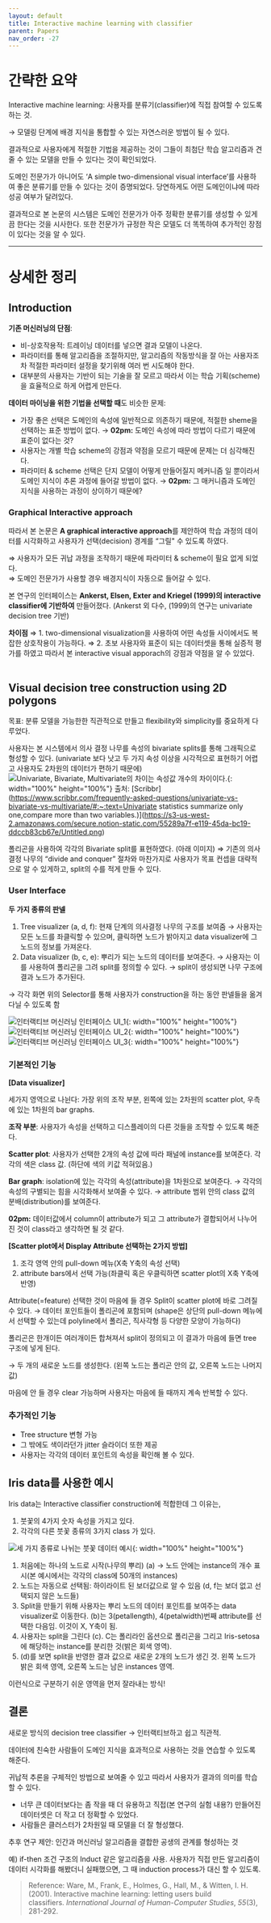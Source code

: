 ```yaml
---
layout: default
title: Interactive machine learning with classifier
parent: Papers
nav_order: -27
---
```



# 간략한 요약

Interactive machine learning: 사용자를 분류기(classifier)에 직접 참여할 수 있도록 하는 것.

→ 모델링 단계에 배경 지식을 통합할 수 있는 자연스러운 방법이 될 수 있다.

결과적으로 사용자에게 적절한 기법을 제공하는 것이 그들이 최첨단 학습 알고리즘과 견줄 수 있는 모델을 만들 수 있다는 것이 확인되었다.

도메인 전문가가 아니어도 ‘A simple two-dimensional visual interface’를 사용하여 좋은 분류기를 만들 수 있다는 것이 증명되었다. 당연하게도 어떤 도메인이냐에 따라 성공 여부가 달려있다.

결과적으로 본 논문의 시스템은 도메인 전문가가 아주 정확한 분류기를 생성할 수 있게끔 한다는 것을 시사한다. 또한 전문가가 규정한 작은 모델도 더 똑똑하여 추가적인 장점이 있다는 것을 알 수 있다.

---

# 상세한 정리

## Introduction

**기존 머신러닝의 단점**:

-   비-상호작용적: 트레이닝 데이터를 넣으면 결과 모델이 나온다.
-   파라미터를 통해 알고리즘을 조절하지만, 알고리즘의 작동방식을 잘 아는 사용자조차 적절한 파라미터 설정을 찾기위해 여러 번 시도해야 한다.
-   대부분의 사용자는 기반이 되는 기술을 잘 모르고 따라서 이는 학습 기획(scheme)을 효율적으로 하게 어렵게 만든다.

**데이터 마이닝을 위한 기법을 선택할 때**도 비슷한 문제:

-   가장 좋은 선택은 도메인의 속성에 일반적으로 의존하기 때문에, 적절한 sheme을 선택하는 표준 방법이 없다. 
→ **02pm:** 도메인 속성에 따라 방법이 다르기 때문에 표준이 없다는 것?
-   사용자는 개별 학습 scheme의 강점과 약점을 모르기 때문에 문제는 더 심각해진다.
-   파라미터 & scheme 선택은 단지 모델이 어떻게 만들어질지 메커니즘 일 뿐이라서 도메인 지식이 추론 과정에 들어갈 방법이 없다. 
→ **02pm:** 그 매커니즘과 도메인 지식을 사용하는 과정이 상이하기 때문에?

### Graphical Interactive approach

따라서 본 논문은 **A graphical interactive approach**를 제안하여 학습 과정의 데이터를 시각화하고 사용자가 선택(decision) 경계를 “그릴" 수 있도록 하였다.

⇒ 사용자가 모든 귀납 과정을 조작하기 때문에 파라미터 & scheme이 필요 없게 되었다. <br>
⇒ 도메인 전문가가 사용할 경우 배경지식이 자동으로 들어갈 수 있다. <br>

본 연구의 인터페이스는 **Ankerst, Elsen, Exter and Kriegel (1999)의 interactive classifier에 기반하여** 만들어졌다. (Ankerst 외 다수, (1999)의 연구는 univariate decision tree 기반)

**차이점** 
⇒ 1. two-dimensional visualization을 사용하여 어떤 속성들 사이에서도 복잡한 상호작용이 가능하다. 
⇒ 2. 초보 사용자와 표준이 되는 데이터셋을 통해 실증적 평가를 하였고 따라서 본 interactive visual apporach의 강점과 약점을 알 수 있었다.<br><br>

## Visual decision tree construction using 2D polygons

목표: 분류 모델을 가능한한 직관적으로 만들고 flexibility와 simplicity를 중요하게 다루었다.

사용자는 본 시스템에서 의사 결정 나무를 속성의 bivariate splits를 통해 그래픽으로 형성할 수 있다. (univariate 보다 낫고 두 가지 속성 이상을 시각적으로 표현하기 어렵고 사용자도 2차원의 데이터가 편하기 때문에)<br>
![Univariate, Bivariate, Multivariate의 차이는 속성값 개수의 차이이다.](/../assets/images/posts/Difference_between_univariate,bivariate_and_multivariate.png){: width="100%" height="100%"}
출처: [Scribbr](https://www.scribbr.com/frequently-asked-questions/univariate-vs-bivariate-vs-multivariate/#:~:text=Univariate statistics summarize only one,compare more than two variables.)](https://s3-us-west-2.amazonaws.com/secure.notion-static.com/55289a7f-e119-45da-bc19-ddccb83cb67e/Untitled.png)


폴리곤을 사용하여 각각의 Bivariate split를 표현하였다. (아래 이미지) ⇒ 기존의 의사결정 나무의 “divide and conquer” 절차와 마찬가지로 사용자가 목표 컨셉을 대략적으로 알 수 있게하고, split의 수를 적게 만들 수 있다.

### User Interface

**두 가지 종류의 판넬**

1.  Tree visualizer (a, d, f): 현재 단계의 의사결정 나무의 구조를 보여줌 → 사용자는 모든 노드를 좌클릭할 수 있으며, 클릭하면 노드가 밝아지고 data visualizer에 그 노드의 정보를 가져온다.
2.  Data visualizer (b, c, e): 뿌리가 되는 노드의 데이터를 보여준다. → 사용자는 이를 사용하여 폴리곤을 그려 split를 정의할 수 있다. → split이 생성되면 나무 구조에 결과 노드가 추가된다.

→ 각각 화면 위의 Selector를 통해 사용자가 construction을 하는 동안 판넬들을 옮겨다닐 수 있도록 함


![인터랙티브 머신러닝 인터페이스 UI_1](../../assets/images/posts/Interactive_machine_learning_1.png){: width="100%" height="100%"}
![인터랙티브 머신러닝 인터페이스 UI_2](../../assets/images/posts/Interactive_machine_learning_2.png){: width="100%" height="100%"}
![인터랙티브 머신러닝 인터페이스 UI_3](../../assets/images/posts/Interactive_machine_learning_3.png){: width="100%" height="100%"}


### 기본적인 기능

**[Data visualizer]**

세가지 영역으로 나뉜다: 가장 위의 조작 부분, 왼쪽에 있는 2차원의 scatter plot, 우측에 있는 1차원의 bar graphs.

**조작 부분**: 사용자가 속성을 선택하고 디스플레이의 다른 것들을 조작할 수 있도록 해준다.

**Scatter plot**: 사용자가 선택한 2개의 속성 값에 따라 패널에 instance를 보여준다. 각각의 색은 class 값. (하단에 색의 키값 적혀있음.)

**Bar graph**: isolation에 있는 각각의 속성(attribute)을 1차원으로 보여준다. → 각각의 속성의 구별되는 힘을 시각화해서 보여줄 수 있다. → attribute 범위 안의 class 값의 분배(distribution)를 보여준다.

**02pm:** 데이터값에서 column이 attribute가 되고 그 attribute가 결합되어서 나누어 진 것이 class라고 생각하면 될 것 같다.

**[Scatter plot에서 Display Attribute 선택하는 2가지 방법]**

1.  조각 영역 안의 pull-down 메뉴(X축 Y축의 속성 선택)
2.  attribute bars에서 선택 가능(좌클릭 혹은 우클릭하면 scatter plot의 X축 Y축에 반영)

Attribute(=feature) 선택한 것이 마음에 들 경우 Split이 scatter plot에 바로 그려질 수 있다. → 데이터 포인트들이 폴리곤에 포함되며 (shape은 상단의 pull-down 메뉴에서 선택할 수 있는데 polyline에서 폴리곤, 직사각형 등 다양한 모양이 가능하다)

폴리곤은 한개이든 여러개이든 합쳐져서 split이 정의되고 이 결과가 마음에 들면 tree 구조에 넣게 된다.

→ 두 개의 새로운 노드를 생성한다. (왼쪽 노드는 폴리곤 안의 값, 오른쪽 노드는 나머지 값)

마음에 안 들 경우 clear 가능하며 사용자는 마음에 들 때까지 계속 반복할 수 있다.

### 추가적인 기능

-   Tree structure 변형 가능
-   그 밖에도 색이라던가 jitter 슬라이더 또한 제공
-   사용자는 각각의 데이터 포인트의 속성을 확인해 볼 수 있다.

## Iris data를 사용한 예시

Iris data는 Interactive classifier construction에 적합한데 그 이유는,<br>
1. 붓꽃의 4가지 숫자 속성을 가지고 있다. 
2. 각각의 다른 붓꽃 종류의 3가지 class 가 있다.


![세 가지 종류로 나뉘는 붓꽃 데이터 예시](../../assets/images/posts/Interactive_machine_learning_Iris_data.png){: width="100%" height="100%"}


1.  처음에는 하나의 노드로 시작(나무의 뿌리) (a) → 노드 안에는 instance의 개수 표시(본 예시에서는 각각의 class에 50개의 instances)
2.  노드는 자동으로 선택됨: 하이라이트 된 보더값으로 알 수 있음 (d, f는 보더 없고 선택되지 않은 노드들)
3.  Split을 만들기 위해 사용자는 뿌리 노드의 데이터 포인트를 보여주는 data visualizer로 이동한다. (b)는 3(petallength), 4(petalwidth)번째 attribute를 선택한 다음임. 이것이 X, Y축이 됨.
4.  사용자는 split을 그린다 (c). C는 폴리라인 옵션으로 폴리곤을 그리고 Iris-setosa에 해당하는 instance를 분리한 것(밝은 회색 영역).
5.  (d)를 보면 split을 반영한 결과 값으로 새로운 2개의 노드가 생긴 것. 왼쪽 노드가 밝은 회색 영역, 오른쪽 노드는 남은 instances 영역.

이런식으로 구분하기 쉬운 영역을 먼저 잘라내는 방식!

## 결론

새로운 방식의 decision tree classifier → 인터랙티브하고 쉽고 직관적.

데이터에 친숙한 사람들이 도메인 지식을 효과적으로 사용하는 것을 연습할 수 있도록 해준다.

귀납적 추론을 구체적인 방법으로 보여줄 수 있고 따라서 사용자가 결과의 의미를 학습할 수 있다.

-   너무 큰 데이터보다는 좀 작을 때 더 유용하고 직접(본 연구의 실험 내용?) 만들어진 데이터셋은 더 작고 더 정확할 수 있었다.
-   사람들은 클러스터가 2차원일 때 모델을 더 잘 형성했다.

추후 연구 제안: 인간과 머신러닝 알고리즘을 결합한 공생의 관계를 형성하는 것

예) if-then 조건 구조의 Induct 같은 알고리즘을 사용. 사용자가 직접 만든 알고리즘이 데이터 시각화를 해봤더니 실패했으면, 그 때 induction process가 대신 할 수 있도록.


> Reference: Ware, M., Frank, E., Holmes, G., Hall, M., & Witten, I. H. (2001). Interactive machine learning: letting users build classifiers. _International Journal of Human-Computer Studies_, _55_(3), 281-292.